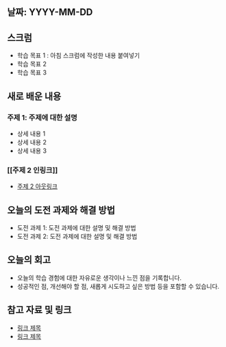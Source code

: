 ## 날짜: YYYY-MM-DD

## 스크럼
- 학습 목표 1 : 아침 스크럼에 작성한 내용 붙여넣기
- 학습 목표 2
- 학습 목표 3

## 새로 배운 내용
### 주제 1: 주제에 대한 설명
- 상세 내용 1
- 상세 내용 2
- 상세 내용 3

### [[주제 2 인링크]]
- [주제 2 아웃링크]()

## 오늘의 도전 과제와 해결 방법
- 도전 과제 1: 도전 과제에 대한 설명 및 해결 방법
- 도전 과제 2: 도전 과제에 대한 설명 및 해결 방법

## 오늘의 회고
- 오늘의 학습 경험에 대한 자유로운 생각이나 느낀 점을 기록합니다.
- 성공적인 점, 개선해야 할 점, 새롭게 시도하고 싶은 방법 등을 포함할 수 있습니다.

## 참고 자료 및 링크
- [링크 제목](URL)
- [링크 제목](URL)

